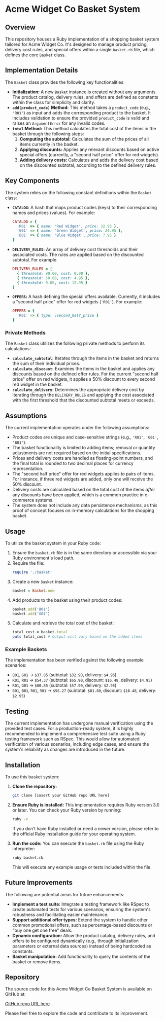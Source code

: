 # Acme Widget Co Basket System

## Overview

This repository houses a Ruby implementation of a shopping basket system tailored for Acme Widget Co. It's designed to manage product pricing, delivery cost rules, and special offers within a single `basket.rb` file, which defines the core `Basket` class.

## Implementation Details

The `Basket` class provides the following key functionalities:

-   **Initialization:** A new `Basket` instance is created without any arguments. The product catalog, delivery rules, and offers are defined as constants within the class for simplicity and clarity.
-   **`add(product_code)` Method:** This method takes a `product_code` (e.g., `'R01'`) as input and adds the corresponding product to the basket. It includes validation to ensure the provided `product_code` is valid and raises an `ArgumentError` for any invalid codes.
-   **`total` Method:** This method calculates the total cost of the items in the basket through the following steps:
    1.  **Computing the subtotal:** Calculates the sum of the prices of all items currently in the basket.
    2.  **Applying discounts:** Applies any relevant discounts based on active special offers (currently, a "second half price" offer for red widgets).
    3.  **Adding delivery costs:** Calculates and adds the delivery cost based on the discounted subtotal, according to the defined delivery rules.

## Key Components

The system relies on the following constant definitions within the `Basket` class:

-   **`CATALOG`:** A hash that maps product codes (keys) to their corresponding names and prices (values). For example:
    ```ruby
    CATALOG = {
      'R01' => { name: 'Red Widget', price: 32.95 },
      'G01' => { name: 'Green Widget', price: 24.95 },
      'B01' => { name: 'Blue Widget', price: 7.95 }
    }
    ```
-   **`DELIVERY_RULES`:** An array of delivery cost thresholds and their associated costs. The rules are applied based on the discounted subtotal. For example:
    ```ruby
    DELIVERY_RULES = [
      { threshold: 90.00, cost: 0.00 },
      { threshold: 50.00, cost: 4.95 },
      { threshold: 0.00, cost: 12.95 }
    ]
    ```
-   **`OFFERS`:** A hash defining the special offers available. Currently, it includes a "second half price" offer for red widgets (`'R01'`). For example:
    ```ruby
    OFFERS = {
      'R01' => { type: :second_half_price }
    }
    ```

### Private Methods

The `Basket` class utilizes the following private methods to perform its calculations:

-   **`calculate_subtotal`:** Iterates through the items in the basket and returns the sum of their individual prices.
-   **`calculate_discount`:** Examines the items in the basket and applies any discounts based on the defined offer rules. For the current "second half price" offer on red widgets, it applies a 50% discount to every second red widget in the basket.
-   **`calculate_delivery`:** Determines the appropriate delivery cost by iterating through the `DELIVERY_RULES` and applying the cost associated with the first threshold that the discounted subtotal meets or exceeds.

## Assumptions

The current implementation operates under the following assumptions:

-   Product codes are unique and case-sensitive strings (e.g., `'R01'`, `'G01'`, `'B01'`).
-   The basket functionality is limited to adding items; removal or quantity adjustments are not required based on the initial specifications.
-   Prices and delivery costs are handled as floating-point numbers, and the final total is rounded to two decimal places for currency representation.
-   The "second half price" offer for red widgets applies to pairs of items. For instance, if three red widgets are added, only one will receive the 50% discount.
-   Delivery costs are calculated based on the total cost of the items *after* any discounts have been applied, which is a common practice in e-commerce systems.
-   The system does not include any data persistence mechanisms, as this proof of concept focuses on in-memory calculations for the shopping basket.

## Usage

To utilize the basket system in your Ruby code:

1.  Ensure the `basket.rb` file is in the same directory or accessible via your Ruby environment's load path.
2.  Require the file:
    ```ruby
    require './basket'
    ```
3.  Create a new `Basket` instance:
    ```ruby
    basket = Basket.new
    ```
4.  Add products to the basket using their product codes:
    ```ruby
    basket.add('B01')
    basket.add('G01')
    ```
5.  Calculate and retrieve the total cost of the basket:
    ```ruby
    total_cost = basket.total
    puts total_cost # Output will vary based on the added items
    ```

### Example Baskets

The implementation has been verified against the following example scenarios:

-   `B01`, `G01` → `$37.85` (subtotal: `$32.90`, delivery: `$4.95`)
-   `R01`, `R01` → `$54.37` (subtotal: `$65.90`, discount: `$16.48`, delivery: `$4.95`)
-   `R01`, `G01` → `$60.85` (subtotal: `$57.90`, delivery: `$2.95`)
-   `B01`, `B01`, `R01`, `R01` → `$98.27` (subtotal: `$81.80`, discount: `$16.48`, delivery: `$2.95`)

## Testing

The current implementation has undergone manual verification using the provided test cases. For a production-ready system, it is highly recommended to implement a comprehensive test suite using a Ruby testing framework such as RSpec. This would allow for automated verification of various scenarios, including edge cases, and ensure the system's reliability as changes are introduced in the future.

## Installation

To use this basket system:

1.  **Clone the repository:**
    ```bash
    git clone [insert your GitHub repo URL here]
    ```

2.  **Ensure Ruby is installed:** This implementation requires Ruby version 3.0 or later. You can check your Ruby version by running:
    ```bash
    ruby -v
    ```
    If you don't have Ruby installed or need a newer version, please refer to the official Ruby installation guide for your operating system.
3.  **Run the code:** You can execute the `basket.rb` file using the Ruby interpreter:
    ```bash
    ruby basket.rb
    ```
    This will execute any example usage or tests included within the file.

## Future Improvements

The following are potential areas for future enhancements:

-   **Implement a test suite:** Integrate a testing framework like RSpec to create automated tests for various scenarios, ensuring the system's robustness and facilitating easier maintenance.
-   **Support additional offer types:** Extend the system to handle other common promotional offers, such as percentage-based discounts or "buy one get one free" deals.
-   **Dynamic configuration:** Allow the product catalog, delivery rules, and offers to be configured dynamically (e.g., through initialization parameters or external data sources) instead of being hardcoded as constants.
-   **Basket manipulation:** Add functionality to query the contents of the basket or remove items.

## Repository

The source code for this Acme Widget Co Basket System is available on GitHub at:

[GitHub repo URL here](https://github.com/ignatius22/sales-system-coding-test)

Please feel free to explore the code and contribute to its improvement.